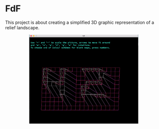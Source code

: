# FdF
This project is about creating a simplified 3D graphic representation of a relief landscape.
<p align="center">
<img src="https://github.com/akulaiev/FdF/blob/master/demo.png" width="350">
</p>
